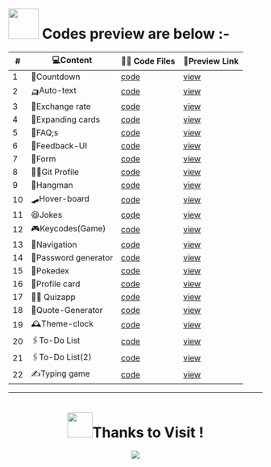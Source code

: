 <!--
<div align="center"> 
  <img src="https://user-images.githubusercontent.com/74038190/226190894-18e959ba-d458-4a94-ac44-790190f2a947.gif" height=350px width=500px>
</div>
-->
<h1><b><img src="https://user-images.githubusercontent.com/74038190/216655855-e00c1861-e964-4b4f-90ae-2592cad7b272.gif" height=60px width=60px>
  Codes preview are below :-</h1></b>

|#|💻Content             |👨‍💻 Code Files                                                                     |🔗Preview Link                                        |
|---|---                    |---                                                                               |---                                                   |  
|1|🔢Countdown           |[code]( https://github.com/Khush1009i/mini--projects/tree/main/animation-countdown)|[view](https://lucky-florentine-900227.netlify.app/)    |
|2|🛺Auto-text           |[code](https://github.com/Khush1009i/mini--projects/tree/main/auto-text)           |[view](https://majestic-gumdrop-9a857d.netlify.app/)    | 
|3| 💱Exchange rate      |[code](https://github.com/Khush1009i/mini--projects/tree/main/exchange-rate)       |[view](https://nimble-narwhal-6026c5.netlify.app/)      |
|4|🎴Expanding cards     |[code](https://github.com/Khush1009i/mini--projects/tree/main/expanding%20cards)   |[view](https://legendary-shortbread-ece861.netlify.app/)|
|5|🎴FAQ;s               |[code](https://github.com/Khush1009i/mini--projects/tree/main/faq's)               |[view](https://moonlit-druid-d992ab.netlify.app/)       |
|6|🏣Feedback-UI         |[code](https://github.com/Khush1009i/mini--projects/tree/main/feedback-UI)         |[view](https://lambent-buttercream-5ebba3.netlify.app/) |
|7|💁Form                |[code](https://github.com/Khush1009i/mini--projects/tree/main/form)                |[view](https://stellular-pony-52fd34.netlify.app/)      |
|8|🧑‍💼Git Profile         |[code](https://github.com/Khush1009i/mini--projects/tree/main/github%20profiles)   |[view](https://glowing-croquembouch4492dc.netlify.app/) |
|9|🐒Hangman             |[code](https://github.com/Khush1009i/mini--projects/tree/main/hangman)             |[view](https://keen-quokka-8f1b52.netlify.app/)         |
|10| 🛹Hover-board       |[code](https://github.com/Khush1009i/mini--projects/tree/main/hoverboard)          |[view](https://resplendent-kitsune-2b2a01.netlify.app/) |
|11|😆Jokes               |[code](https://github.com/Khush1009i/mini--projects/tree/main/jokes)              |[view](https://boisterous-salamander-3220ff.netlify.app/)|
|12|🎮Keycodes(Game)      |[code](https://github.com/Khush1009i/mini--projects/tree/main/keycodes!)          |[view](https://joyful-crostata-81d07a.netlify.app/)     |
|13|📱Navigation          |[code]( https://github.com/Khush1009i/mini--projects/tree/main/mobile-navigation) |[view](https://unique-sable-d3aa86.netlify.app/)        |  
|14|🔏Password generator  |[code](https://github.com/Khush1009i/mini--projects/tree/main/password-generator) |[view](https://aquamarine-elf-603e9a.netlify.app/)      |
|15|🐯Pokedex             |[code](https://github.com/Khush1009i/mini--projects/tree/main/pokedex)            |[view](https://visionary-bombolone-c3b8f0.netlify.app/) |
|16|🪪Profile card        |[code](https://github.com/Khush1009i/mini--projects/tree/main/profile-card)       |[view](https://dapper-sundae-227be0.netlify.app/)       |
|17|👨‍🏫 Quizapp            |[code](https://github.com/Khush1009i/mini--projects/tree/main/quizapp)            |[view](https://rainbow-marshmallow-85507a.netlify.app/) |
|18|📑Quote-Generator     |[code](https://github.com/Khush1009i/mini--projects/tree/main/quote-Gen )         |[view](https://visionary-malasada-77e9d7.netlify.app/)  |
|19|🕰️Theme-clock         |[code](https://github.com/Khush1009i/mini--projects/tree/main/theme-clock )       |[view](https://rainbow-crostata-983adf.netlify.app/)    |
|20|🖇️To-Do List          |[code](https://github.com/Khush1009i/mini--projects/tree/main/to-do%20list)       |[view](https://fanciful-bavarois-cfba54.netlify.app/)   |
|21|🖇️To-Do List(2)       |[code](https://github.com/Khush1009i/mini--projects/tree/main/to-do(2)%20list)    |[view](https://enchanting-souffle-92d684.netlify.app/)  |
|22|✍️Typing game         |[code](https://github.com/Khush1009i/mini--projects/tree/main/typing-game)        |[view](https://peppy-kheer-ee823a.netlify.app/)         |

---



<div align="center">
  <h1 font-size="10px">
    <img src="https://user-images.githubusercontent.com/74038190/214644145-264f4759-7633-441e-9d67-d8dda9d50d26.gif"height=50px width=50px>Thanks to Visit !</h1>
  <img src="https://user-images.githubusercontent.com/74038190/212284158-e840e285-664b-44d7-b79b-e264b5e54825.gif">
</div>
